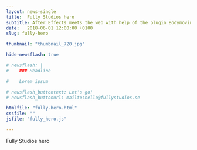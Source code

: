 ```yaml
---
layout: news-single
title:  Fully Studios hero
subtitle: After Effects meets the web with help of the plugin Bodymovin (Lottie)
date:   2018-06-01 12:00:00 +0100
slug: fully-hero

thumbnail: "thumbnail_720.jpg"

hide-newsflash: true

# newsflash: |
#    ### Headline

#    Lorem ipsum

# newsflash_buttontext: Let's go!
# newsflash_buttonurl: mailto:hello@fullystudios.se

htmlfile: "fully-hero.html"
cssfile: ""
jsfile: "fully_hero.js"

---
```

Fully Studios hero
